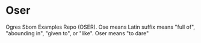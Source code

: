 # Oser
Ogres Sbom Examples Repo (OSER). Ose means Latin suffix means "full of", "abounding in", "given to", or "like". Oser means "to dare"
